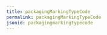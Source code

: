 ```yaml
---
title: packagingMarkingTypeCode
permalink: packagingMarkingTypeCode
jsonid: packagingmarkingtypecode
---
```

